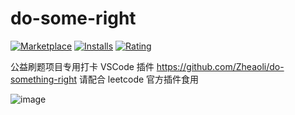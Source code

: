# do-some-right

[![Marketplace](https://img.shields.io/visual-studio-marketplace/v/rottenpen.do-something-right.svg?label=Marketplace&style=for-the-badge&logo=visual-studio-code)](https://marketplace.visualstudio.com/items?itemName=rottenpen.do-something-right)
[![Installs](https://img.shields.io/visual-studio-marketplace/i/rottenpen.do-something-right.svg?style=for-the-badge)](https://marketplace.visualstudio.com/items?itemName=rottenpen.do-something-right)
[![Rating](https://img.shields.io/visual-studio-marketplace/stars/rottenpen.do-something-right.svg?style=for-the-badge)](https://marketplace.visualstudio.com/items?itemName=rottenpen.do-something-right)

公益刷题项目专用打卡 VSCode 插件 https://github.com/Zheaoli/do-something-right 请配合 leetcode 官方插件食用

![image](https://user-images.githubusercontent.com/12029924/139771597-e80e2dd9-83cf-4285-aa3c-b74c327bfaa0.png)

